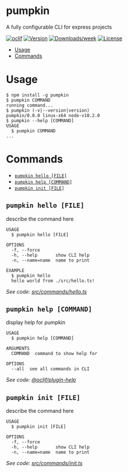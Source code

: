 pumpkin
=======

A fully configurable CLI for express projects

[![oclif](https://img.shields.io/badge/cli-oclif-brightgreen.svg)](https://oclif.io)
[![Version](https://img.shields.io/npm/v/pumpkin.svg)](https://npmjs.org/package/pumpkin)
[![Downloads/week](https://img.shields.io/npm/dw/pumpkin.svg)](https://npmjs.org/package/pumpkin)
[![License](https://img.shields.io/npm/l/pumpkin.svg)](https://github.com/LeopoldBriand-bot/PumpkinCLI/blob/master/package.json)

<!-- toc -->
* [Usage](#usage)
* [Commands](#commands)
<!-- tocstop -->
# Usage
<!-- usage -->
```sh-session
$ npm install -g pumpkin
$ pumpkin COMMAND
running command...
$ pumpkin (-v|--version|version)
pumpkin/0.0.0 linux-x64 node-v10.2.0
$ pumpkin --help [COMMAND]
USAGE
  $ pumpkin COMMAND
...
```
<!-- usagestop -->
# Commands
<!-- commands -->
* [`pumpkin hello [FILE]`](#pumpkin-hello-file)
* [`pumpkin help [COMMAND]`](#pumpkin-help-command)
* [`pumpkin init [FILE]`](#pumpkin-init-file)

## `pumpkin hello [FILE]`

describe the command here

```
USAGE
  $ pumpkin hello [FILE]

OPTIONS
  -f, --force
  -h, --help       show CLI help
  -n, --name=name  name to print

EXAMPLE
  $ pumpkin hello
  hello world from ./src/hello.ts!
```

_See code: [src/commands/hello.ts](https://github.com/LeopoldBriand-bot/PumpkinCLI/blob/v0.0.0/src/commands/hello.ts)_

## `pumpkin help [COMMAND]`

display help for pumpkin

```
USAGE
  $ pumpkin help [COMMAND]

ARGUMENTS
  COMMAND  command to show help for

OPTIONS
  --all  see all commands in CLI
```

_See code: [@oclif/plugin-help](https://github.com/oclif/plugin-help/blob/v3.1.0/src/commands/help.ts)_

## `pumpkin init [FILE]`

describe the command here

```
USAGE
  $ pumpkin init [FILE]

OPTIONS
  -f, --force
  -h, --help       show CLI help
  -n, --name=name  name to print
```

_See code: [src/commands/init.ts](https://github.com/LeopoldBriand-bot/PumpkinCLI/blob/v0.0.0/src/commands/init.ts)_
<!-- commandsstop -->

